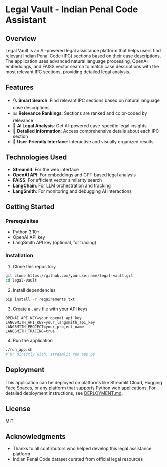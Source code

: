 # Legal Vault - Indian Penal Code Assistant

## Overview
Legal Vault is an AI-powered legal assistance platform that helps users find relevant Indian Penal Code (IPC) sections based on their case descriptions. The application uses advanced natural language processing, OpenAI embeddings, and FAISS vector search to match case descriptions with the most relevant IPC sections, providing detailed legal analysis.

## Features
- 🔍 **Smart Search**: Find relevant IPC sections based on natural language case descriptions
- 📊 **Relevance Rankings**: Sections are ranked and color-coded by relevance
- 🧠 **AI Legal Analysis**: Get AI-powered case-specific legal insights
- 📑 **Detailed Information**: Access comprehensive details about each IPC section
- 🎨 **User-Friendly Interface**: Interactive and visually organized results

## Technologies Used
- **Streamlit**: For the web interface
- **OpenAI API**: For embeddings and GPT-based legal analysis
- **FAISS**: For efficient vector similarity search
- **LangChain**: For LLM orchestration and tracking
- **LangSmith**: For monitoring and debugging AI interactions

## Getting Started

### Prerequisites
- Python 3.10+
- OpenAI API key
- LangSmith API key (optional, for tracing)

### Installation
1. Clone this repository
```bash
git clone https://github.com/yourusername/legal-vault.git
cd legal-vault
```

2. Install dependencies
```bash
pip install -r requirements.txt
```

3. Create a `.env` file with your API keys
```
OPENAI_API_KEY=your_openai_api_key
LANGSMITH_API_KEY=your_langsmith_api_key
LANGSMITH_PROJECT=your_project_name
LANGSMITH_TRACING=true
```

4. Run the application
```bash
./run_app.sh
# Or directly with: streamlit run app.py
```

## Deployment
This application can be deployed on platforms like Streamlit Cloud, Hugging Face Spaces, or any platform that supports Python web applications. For detailed deployment instructions, see [DEPLOYMENT.md](DEPLOYMENT.md).

## License
MIT

## Acknowledgments
- Thanks to all contributors who helped develop this legal assistance platform
- Indian Penal Code dataset curated from official legal resources
